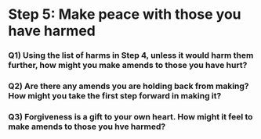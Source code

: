 # Step 5: Make peace with those you have harmed

### Q1) Using the list of harms in Step 4, unless it would harm them further, how might you make amends to those you have hurt?

### Q2) Are there any amends you are holding back from making? How might you take the first step forward in making it?

### Q3) Forgiveness is a gift to your own heart. How might it feel to make amends to those you hve harmed?
